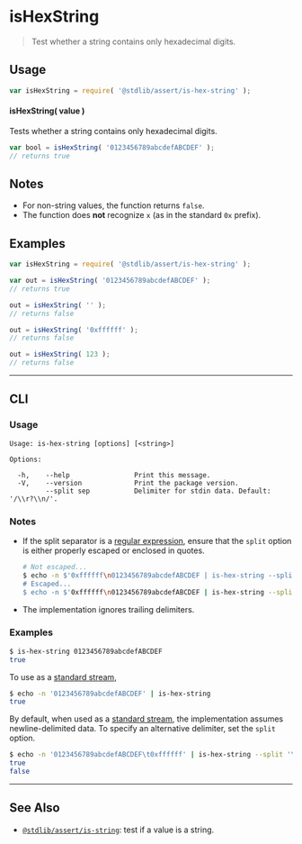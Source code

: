 <!--

@license Apache-2.0

Copyright (c) 2018 The Stdlib Authors.

Licensed under the Apache License, Version 2.0 (the "License");
you may not use this file except in compliance with the License.
You may obtain a copy of the License at

   http://www.apache.org/licenses/LICENSE-2.0

Unless required by applicable law or agreed to in writing, software
distributed under the License is distributed on an "AS IS" BASIS,
WITHOUT WARRANTIES OR CONDITIONS OF ANY KIND, either express or implied.
See the License for the specific language governing permissions and
limitations under the License.

-->

# isHexString

> Test whether a string contains only hexadecimal digits.

<section class="usage">

## Usage

```javascript
var isHexString = require( '@stdlib/assert/is-hex-string' );
```

#### isHexString( value )

Tests whether a string contains only hexadecimal digits.

```javascript
var bool = isHexString( '0123456789abcdefABCDEF' );
// returns true
```

</section>

<!-- /.usage -->

<section class="notes">

## Notes

-   For non-string values, the function returns `false`.
-   The function does **not** recognize `x` (as in the standard `0x` prefix).

</section>

<!-- /.notes -->

<section class="examples">

## Examples

<!-- eslint no-undef: "error" -->

```javascript
var isHexString = require( '@stdlib/assert/is-hex-string' );

var out = isHexString( '0123456789abcdefABCDEF' );
// returns true

out = isHexString( '' );
// returns false

out = isHexString( '0xffffff' );
// returns false

out = isHexString( 123 );
// returns false
```

</section>

<!-- /.examples -->

* * *

<section class="cli">

## CLI

<section class="usage">

### Usage

```text
Usage: is-hex-string [options] [<string>]

Options:

  -h,    --help                Print this message.
  -V,    --version             Print the package version.
         --split sep           Delimiter for stdin data. Default: '/\\r?\\n/'.
```

</section>

<!-- /.usage -->

<!-- CLI usage notes. Make sure to keep an empty line after the `section` element and another before the `/section` close. -->

<section class="notes">

### Notes

-   If the split separator is a [regular expression][mdn-regexp], ensure that the `split` option is either properly escaped or enclosed in quotes.

    ```bash
    # Not escaped...
    $ echo -n $'0xffffff\n0123456789abcdefABCDEF | is-hex-string --split /\r?\n/
    # Escaped...
    $ echo -n $'0xffffff\n0123456789abcdefABCDEF | is-hex-string --split /\\r?\\n/
    ```

-   The implementation ignores trailing delimiters.

</section>

<!-- /.notes -->

<section class="examples">

### Examples

```bash
$ is-hex-string 0123456789abcdefABCDEF
true
```

To use as a [standard stream][standard-streams],

```bash
$ echo -n '0123456789abcdefABCDEF' | is-hex-string
true
```

By default, when used as a [standard stream][standard-streams], the implementation assumes newline-delimited data. To specify an alternative delimiter, set the `split` option.

```bash
$ echo -n '0123456789abcdefABCDEF\t0xffffff' | is-hex-string --split '\t'
true
false
```

</section>

<!-- /.examples -->

</section>

<!-- /.cli -->

<!-- Section for related `stdlib` packages. Do not manually edit this section, as it is automatically populated. -->

<section class="related">

* * *

## See Also

-   <span class="package-name">[`@stdlib/assert/is-string`][@stdlib/assert/is-string]</span><span class="delimiter">: </span><span class="description">test if a value is a string.</span>

</section>

<!-- /.related -->

<!-- Section for all links. Make sure to keep an empty line after the `section` element and another before the `/section` close. -->

<section class="links">

[standard-streams]: https://en.wikipedia.org/wiki/Standard_streams

[mdn-regexp]: https://developer.mozilla.org/en-US/docs/Web/JavaScript/Guide/Regular_Expressions

<!-- <related-links> -->

[@stdlib/assert/is-string]: https://github.com/stdlib-js/stdlib/tree/develop/lib/node_modules/%40stdlib/assert/is-string

<!-- </related-links> -->

</section>

<!-- /.links -->
